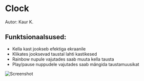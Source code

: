 # Clock
Autor: Kaur K.

## Funktsionaalsused:
* Kella kast jookseb efektiga ekraanile
* Klikates jooksevad taustal lahti kastikesed
* Rainbow nupule vajutades saab muuta kella tausta
* Play/pause nuppudele vajutades saab mängida taustamuusikat
  
![Screenshot](https://www.knowbase.ee/failid/clock.JPG)